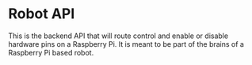 # Robot API

This is the backend API that will route control and enable or disable hardware pins on a Raspberry Pi. It is meant to be part of the brains of a Raspberry Pi based robot.
